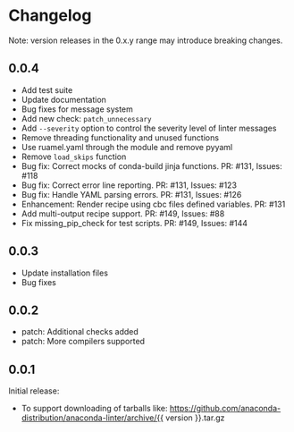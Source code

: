 # Changelog
Note: version releases in the 0.x.y range may introduce breaking changes.

## 0.0.4

- Add test suite
- Update documentation
- Bug fixes for message system
- Add new check: `patch_unnecessary`
- Add `--severity` option to control the severity level of linter messages
- Remove threading functionality and unused functions
- Use ruamel.yaml through the module and remove pyyaml
- Remove `load_skips` function
- Bug fix: Correct mocks of conda-build jinja functions. PR: #131, Issues: #118
- Bug fix: Correct error line reporting. PR: #131, Issues: #123
- Bug fix: Handle YAML parsing errors. PR: #131, Issues: #126
- Enhancement: Render recipe using cbc files defined variables. PR: #131
- Add multi-output recipe support. PR: #149, Issues: #88
- Fix missing_pip_check for test scripts. PR: #149, Issues: #144

## 0.0.3

- Update installation files
- Bug fixes

## 0.0.2

- patch: Additional checks added
- patch: More compilers supported

## 0.0.1

Initial release:
- To support downloading of tarballs like: https://github.com/anaconda-distribution/anaconda-linter/archive/{{ version }}.tar.gz
